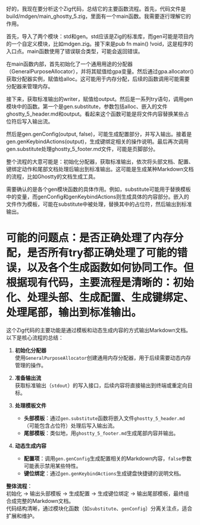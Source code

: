好的，我现在要分析这个Zig代码，总结它的主要函数流程。首先，代码文件是build/mdgen/main_ghostty_5.zig，里面有一个main函数。我需要逐行理解它的作用。

首先，导入了两个模块：std和gen。std应该是Zig的标准库，而gen可能是项目内的一个自定义模块，比如mdgen.zig。接下来是pub fn main() !void，这是程序的入口点。main函数使用了错误联合类型，可能会返回错误。

在main函数内部，首先初始化了一个通用用途的分配器（GeneralPurposeAllocator），并将其赋值给gpa变量。然后通过gpa.allocator()获取分配器实例，赋值给alloc。这可能用于内存分配，后续的函数调用可能需要分配器来管理内存。

接下来，获取标准输出的writer，赋值给output。然后是一系列try语句，调用gen模块中的函数。第一个是gen.substitute，参数包括alloc、嵌入的文件ghostty_5_header.md和output。看起来这个函数可能是将文件内容替换某些占位符后写入输出流。

然后是gen.genConfig(output, false)，可能生成配置部分，并写入输出。接着是gen.genKeybindActions(output)，生成键绑定相关的操作说明。最后再次调用gen.substitute处理ghostty_5_footer.md文件，可能是页脚部分。

整个流程的大意可能是：初始化分配器，获取标准输出，依次将头部文档、配置、键绑定动作和尾部文档处理后输出到标准输出。这可能是生成某种Markdown文档的流程，比如Ghostty的文档生成工具。

需要确认的是各个gen模块函数的具体作用。例如，substitute可能用于替换模板中的变量，而genConfig和genKeybindActions则生成具体的内容部分。嵌入的文件作为模板，可能在substitute中被处理，替换其中的占位符，然后输出到标准输出。

可能的问题点：是否正确处理了内存分配，是否所有try都正确处理了可能的错误，以及各个生成函数如何协同工作。但根据现有代码，主要流程是清晰的：初始化、处理头部、生成配置、生成键绑定、处理尾部，输出到标准输出。
================================================
这个Zig代码的主要功能是通过模板和动态生成内容的方式输出Markdown文档。以下是核心流程的总结：

1. **初始化分配器**  
   使用`GeneralPurposeAllocator`创建通用内存分配器，用于后续需要动态内存管理的操作。

2. **准备输出流**  
   获取标准输出（`stdout`）的写入接口，后续内容将直接输出到终端或重定向目标。

3. **处理模板文件**  
   - **头部模板**：通过`gen.substitute`函数将嵌入文件`ghostty_5_header.md`（可能包含占位符）处理后写入输出流。
   - **尾部模板**：类似地，用`ghostty_5_footer.md`生成尾部内容并输出。

4. **动态生成内容**  
   - **配置项**：调用`gen.genConfig`生成配置相关的Markdown内容，`false`参数可能表示禁用某些特性。
   - **键位绑定**：通过`gen.genKeybindActions`生成键盘快捷键的说明文档。

**整体流程**：  
初始化 → 输出头部模板 → 生成配置 → 生成键位绑定 → 输出尾部模板，最终组合成完整的Markdown文档。  
代码结构清晰，通过模块化函数（如`substitute`、`genConfig`）分离关注点，适合扩展和维护。